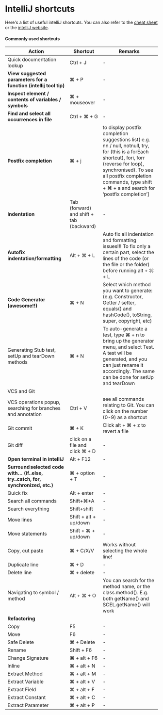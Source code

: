 # IntelliJ shortcuts

Here's a list of useful intelliJ shortcuts. You can also refer to the [cheat sheet](https://resources.jetbrains.com/assets/products/intellij-idea/IntelliJIDEA_ReferenceCard_mac.pdf) or the [intelliJ website](https://www.jetbrains.com/help/idea/2016.2/keyboard-shortcuts-by-category.html).

#### Commonly used shortcuts

|Action|Shortcut|Remarks|
|------|--------|-------|
|Quick documentation lookup|Ctrl + J|-|
| **View suggested parameters for a function (intellij tool tip)** | ⌘ + P|-|
|**Inspect element / contents of variables / symbols** |⌘ + mouseover|-|
|**Find and select all occurrences in file**|Ctrl + ⌘ + G|-|
|**Postfix completion**|⌘ + j | to display postfix completion suggestions list( e.g. nn / null, notnull, try, for (this is a forEach shortcut), fori, forr (reverse for loop), synchronised). To see all postfix completion commands, type shift + ⌘ + a and search for ‘postfix completion’]|
|**Indentation**|Tab (forward) and shift + tab (backward)|-|
|**Autofix indentation/formatting**|Alt + ⌘ + L |Auto fix all indentation and formatting issues!!! To fix only a certain part, select the lines of the code (or the file or the folder) before running alt + ⌘ + L|
|**Code Generator (awesome!!)** | ⌘ + N|  Select which method you want to generate: (e.g. Constructor, Getter / setter, equals() and hashCode(), toString, super, copyright, etc)
| Generating Stub test, setUp and tearDown methods | ⌘ + N | To auto-generate a test, type ⌘ + n to bring up the generator menu, and select Test. A test will be generated, and you can just rename it accordingly. The same can be done for setUp and tearDown|
|VCS and Git|
|VCS operations popup, searching for branches and annotation| Ctrl + V | see all commands relating to Git. You can click on the number (0-9) as a shortcut
| Git commit | ⌘ + K | Click alt + ⌘ + z to revert a file |
| Git diff | click on a file and click ⌘ + D | - |
| **Open terminal in intelliJ** | Alt + F12 | - |
| **Surround selected code with… (if..else, try..catch, for, synchronized, etc.)**|⌘ + option + T|-|
|Quick fix| Alt + enter |-|
| Search all commands | Shift+⌘+A | -|
| Search everything | Shift+shift | - |
| Move lines | Shift + alt + up/down| - |
| Move statements | Shift + ⌘ + up/down | - |
| Copy, cut paste | ⌘ + C/X/V| Works without selecting the whole line! |
| Duplicate line | ⌘ + D | - |
| Delete line | ⌘ + delete | - |
| Navigating to symbol / method | Alt + ⌘ + O | You can search for the method name, or the class.method(). E.g. both getName() and SCEL.getName() will work |
| **Refactoring** |
|Copy|F5 |-|
|Move|F6 |-|
|Safe Delete |⌘ + Delete |-|
|Rename |Shift + F6 |-|
|Change Signature |⌘ + alt + F6  |-|
|Inline|⌘ + alt + N |-|
|Extract Method|⌘ + alt + M |-|
|Extract Variable|⌘ + alt + V |-|
|Extract Field|⌘ + alt + F |-|
|Extract Constant|⌘ + alt + C |-|
|Extract Parameter|⌘ + alt + P |-|
